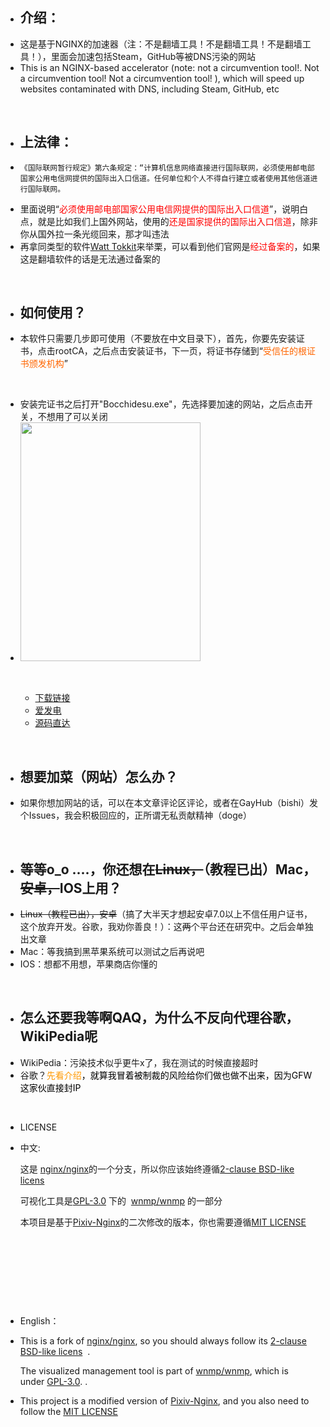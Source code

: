 <ul>
 	<li>
<h2>介绍：</h2>
</li>
 	<li>这是基于NGINX的加速器（注：不是翻墙工具！不是翻墙工具！不是翻墙工具！），里面会加速包括Steam，GitHub等被DNS污染的网站</li>
 	<li>This is an NGINX-based accelerator (note: not a circumvention tool!. Not a circumvention tool! Not a circumvention tool! ), which will speed up websites contaminated with DNS, including Steam, GitHub, etc</li>
</ul>
&nbsp;
<ul>
 	<li>
<h2>上法律：</h2>
</li>
 	<li>
<pre class="hl"><code class="">《国际联网暂行规定》第六条规定：“计算机信息网络直接进行国际联网，必须使用邮电部国家公用电信网提供的国际出入口信道。任何单位和个人不得自行建立或者使用其他信道进行国际联网。</code></pre>
</li>
 	<li>里面说明“<span style="color: #ff0000;">必须使用邮电部国家公用电信网提供的国际出入口信道</span>”，说明白点，就是比如我们上国外网站，使用的<span style="color: #ff0000;">还是国家提供的国际出入口信道</span>，除非你从国外拉一条光缆回来，那才叫违法</li>
 	<li>再拿同类型的软件<a href="http://steampp.net">Watt Tokkit</a>来举栗，可以看到他们官网是<span style="color: #ff0000;">经过备案的</span>，如果这是翻墙软件的话是无法通过备案的</li>
</ul>
&nbsp;
<ul>
 	<li>
<h2>如何使用？</h2>
</li>
 	<li>本软件只需要几步即可使用（不要放在中文目录下），首先，你要先安装证书，点击rootCA，之后点击安装证书，下一页，将证书存储到“<span style="color: #ff6600;">受信任的根证书颁发机构</span>”</li>
</ul>
&nbsp;
<ul>
 	<li>安装完证书之后打开"Bocchidesu.exe"，先选择要加速的网站，之后点击开关，不想用了可以关闭</li>
 	<li><img class="alignnone size-medium" src="https://haoming9245.top/wp-content/uploads/2023/01/屏幕截图-2023-02-11-092035.png" width="288" height="382" /></li>
</ul>
&nbsp;
<ul>
 	<li style="list-style-type: none;">
<ul>
 	<li><a href="http://download.haoming.gq/steam-anti-dns-poisoning.7z">下载链接</a></li>
 	<li><a href="https://afdian.net/a/haoming">爱发电</a></li>
 	<li><a href="https://haoming.gq/%e5%bc%80%e6%ba%90%e9%a1%b9%e7%9b%ae%e7%9b%b4%e8%be%be/">源码直达</a></li>
</ul>
</li>
</ul>
&nbsp;
<ul>
 	<li>
<h2>想要加菜（网站）怎么办？</h2>
</li>
 	<li>如果你想加网站的话，可以在本文章评论区评论，或者在GayHub（bishi）发个Issues，我会积极回应的，正所谓无私贡献精神（doge）</li>
</ul>
&nbsp;
<ul>
 	<li>
<h2>等等o_o ....，你还想在<del>Linux，</del>（教程已出）Mac，<del>安卓，</del>IOS上用？</h2>
</li>
 	<li><del>Linux（教程已出），安卓</del>（搞了大半天才想起安卓7.0以上不信任用户证书，这个放弃开发。谷歌，我劝你善良！）：这<del>两</del>个平台还在研究中。之后会单独出文章</li>
 	<li>Mac：等我搞到黑苹果系统可以测试之后再说吧</li>
 	<li>IOS：想都不用想，苹果商店你懂的</li>
</ul>
&nbsp;
<ul>
 	<li>
<h2>怎么还要我等啊QAQ，为什么不反向代理谷歌，WikiPedia呢</h2>
</li>
 	<li>WikiPedia：污染技术似乎更牛x了，我在测试的时候直接超时</li>
 	<li>谷歌？<span style="color: #ff9900;">先看介绍<span style="color: #000000;">，就算我冒着被制裁的风险给你们做也做不出来，因为GFW这家伙直接封IP</span></span></li>
</ul>
&nbsp;
<ul>
 	<li>LICENSE</li>
 	<li>
<p dir="auto">中文:</p>
这是 <a href="https://github.com/nginx/nginx">nginx/nginx</a>的一个分支，所以你应该始终遵循<a href="http://nginx.org/LICENSE" rel="nofollow">2-clause BSD-like licens</a>

可视化工具是<a href="https://github.com/wnmp/wnmp/blob/master/LICENSE">GPL-3.0</a> 下的  <a href="https://github.com/wnmp/wnmp">wnmp/wnmp</a> 的一部分

本项目是基于<a href="https://github.com/mashirozx/Pixiv-Nginx" target="_blank" rel="noopener">Pixiv-Nginx</a>的二次修改的版本，你也需要遵循<a href="https://github.com/mashirozx/Pixiv-Nginx/blob/main/LICENSE" target="_blank" rel="noopener">MIT LICENSE</a></li>
</ul>
&nbsp;

&nbsp;

&nbsp;

&nbsp;
<ul>
 	<li>English：</li>
 	<li>
<p dir="auto">This is a fork of <a href="https://github.com/nginx/nginx">nginx/nginx</a>, so you should always follow its <a href="http://nginx.org/LICENSE" rel="nofollow">2-clause BSD-like licens</a>  .</p>
<p dir="auto">The visualized management tool is part of <a href="https://github.com/wnmp/wnmp">wnmp/wnmp</a>, which is under <a href="https://github.com/wnmp/wnmp/blob/master/LICENSE">GPL-3.0</a>. .</p>
</li>
 	<li>
<p dir="auto">This project is a modified version of <a href="https://github.com/mashirozx/Pixiv-Nginx" target="_blank" rel="noopener">Pixiv-Nginx</a>, and you also need to follow the <a href="https://github.com/mashirozx/Pixiv-Nginx/blob/main/LICENSE" target="_blank" rel="noopener">MIT LICENSE</a></p>
</li>
</ul>
&nbsp;

&nbsp;
